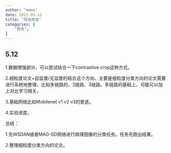 ```yaml
---
author: "momo"
date: 2022-05-12
title: "周会改进"
categories: [
    "周会",
]
---
```


## 5.12

1.数据增强部分，可以尝试结合一下contrastive crop这种方式。

2.细粒度论文+自监督/无监督的结合这个方向。主要是细粒度分类方向的论文需要进行系统地整理，比如多链路的，2链路、3链路。多链路的基础上，可能可以加上对比学习相关。

3.基础网络比如Mobilenet v1 v2 v3的更迭。

4.实验进度。

总结：

1.先WSDAN或者MAG-SD网络进行病理图像的分类任务。任务先跑出结果。

2.整理细粒度分类方向的论文。